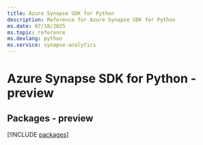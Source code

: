 ```yaml
---
title: Azure Synapse SDK for Python
description: Reference for Azure Synapse SDK for Python
ms.date: 07/18/2025
ms.topic: reference
ms.devlang: python
ms.service: synapse-analytics
---
```

# Azure Synapse SDK for Python - preview
## Packages - preview
[!INCLUDE [packages](synapse-index.md)]